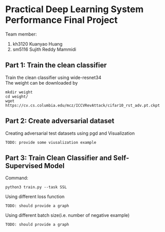 # Practical Deep Learning System Performance Final Project

Team member:  
1. kh3120 Kuanyao Huang
2. sm5116 Sujith Reddy Mammidi

## Part 1: Train the clean classifier
Train the clean classifier using wide-resnet34  
The weight can be downloaded by

```
mkdir weight
cd weight/
wget https://cv.cs.columbia.edu/mcz/ICCVRevAttack/cifar10_rst_adv.pt.ckpt
```

## Part 2: Create adversarial dataset
Creating adversarial test datasets using pgd and Visualization

`TODO: provide some viusalization example`

## Part 3: Train Clean Classifier and Self-Supervised Model
Command:
```
python3 train.py --task SSL
```

Using different loss function   

`TODO: should provide a graph`  

Using different batch size(i.e. number of negative example)  

`TODO: should provide a graph`  
